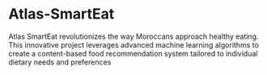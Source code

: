 # Atlas-SmartEat

Atlas SmartEat revolutionizes the way Moroccans approach healthy eating. This innovative project leverages advanced machine learning algorithms to create a content-based food recommendation system tailored to individual dietary needs and preferences
